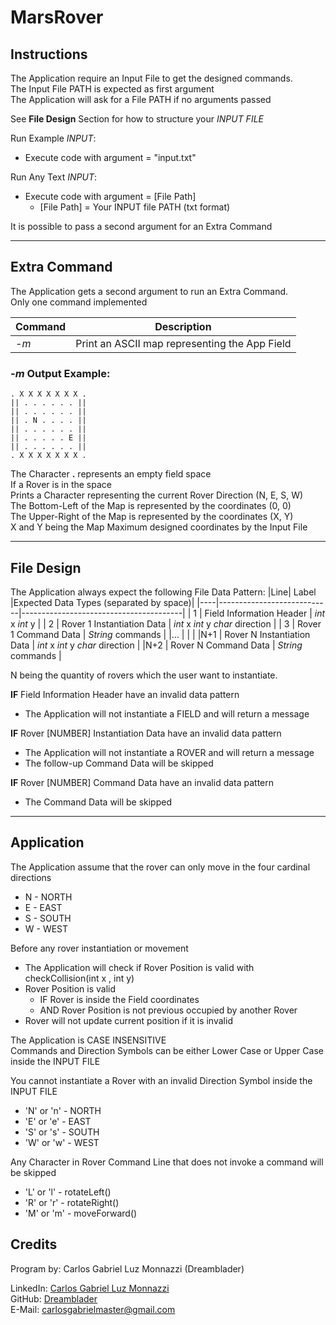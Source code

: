 # MarsRover

## Instructions

The Application require an Input File to get the designed commands.  
The Input File PATH is expected as first argument  
The Application will ask for a File PATH if no arguments passed 

See **File Design** Section for how to structure your *INPUT FILE*

Run Example *INPUT*:
* Execute code with argument = "input.txt"

Run Any Text *INPUT*:
* Execute code with argument = [File Path]
  * [File Path] = Your INPUT file PATH (txt format)

It is possible to pass a second argument for an Extra Command

***

## Extra Command

The Application gets a second argument to run an Extra Command.  
Only one command implemented

| Command     | Description  |
|-------------| -----------  |
| *-m*        | Print an ASCII map representing the App Field

### *-m* Output Example:

``` 
. X X X X X X X .  
|| . . . . . . ||  
|| . . . . . . ||  
|| . N . . . . ||  
|| . . . . . . ||  
|| . . . . . E ||  
|| . . . . . . ||  
. X X X X X X X .
```
The Character **.** represents an empty field space  
If a Rover is in the space  
Prints a Character representing the current Rover Direction (N, E, S, W)  
The Bottom-Left of the Map is represented by the coordinates (0, 0)  
The Upper-Right of the Map is represented by the coordinates (X, Y)  
X and Y being the Map Maximum designed coordinates by the Input File

***

## File Design
The Application always expect the following File Data Pattern:
|Line| Label                      |Expected Data Types (separated by space)|
|----|----------------------------|----------------------------------------|
| 1  | Field Information Header   | *int* x  *int* y                       |
| 2  | Rover 1 Instantiation Data | *int* x  *int* y  *char* direction     |
| 3  | Rover 1 Command Data       | *String* commands                      |
|... |                            |                                        |
|N+1 | Rover N Instantiation Data | *int* x  *int* y  *char* direction     |
|N+2 | Rover N Command Data       | *String* commands                      |

N being the quantity of rovers which the user want to instantiate.

**IF** Field Information Header have an invalid data pattern
* The Application will not instantiate a FIELD and will return a message

**IF** Rover [NUMBER] Instantiation Data have an invalid data pattern
* The Application will not instantiate a ROVER and will return a message
* The follow-up Command Data will be skipped

**IF** Rover [NUMBER] Command Data have an invalid data pattern
* The Command Data will be skipped

***

## Application

The Application assume that the rover can only move in the four cardinal directions
* N - NORTH
* E - EAST 
* S - SOUTH
* W - WEST

Before any rover instantiation or movement
* The Application will check if Rover Position is valid with checkCollision(int x , int y)
* Rover Position is valid
  * IF Rover is inside the Field coordinates
  * AND Rover Position is not previous occupied by another Rover
* Rover will not update current position if it is invalid

The Application is CASE INSENSITIVE  
Commands and Direction Symbols can be either Lower Case or Upper Case inside the INPUT FILE

You cannot instantiate a Rover with an invalid Direction Symbol inside the INPUT FILE
* 'N' or 'n' - NORTH
* 'E' or 'e' - EAST
* 'S' or 's' - SOUTH
* 'W' or 'w' - WEST

Any Character in Rover Command Line that does not invoke a command will be skipped
* 'L' or 'l' - rotateLeft()
* 'R' or 'r' - rotateRight()
* 'M' or 'm' - moveForward()

## Credits
Program by: Carlos Gabriel Luz Monnazzi (Dreamblader)  

LinkedIn: [Carlos Gabriel Luz Monnazzi](https://www.linkedin.com/in/carlos-gabriel-luz-monnazzi-340201156/)  
GitHub: [Dreamblader](https://github.com/dreamblader)  
E-Mail: carlosgabrielmaster@gmail.com
